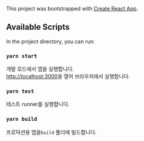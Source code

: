 This project was bootstrapped with [Create React App](https://github.com/facebook/create-react-app).

## Available Scripts

In the project directory, you can run:

### `yarn start`

개발 모드에서 앱을 실행합니다. <br />
[http://localhost:3000](http://localhost:3000)을 열어 브라우저에서 실행합니다.

### `yarn test`

테스트 runner를 실행합니다.

### `yarn build`

프로덕션용 앱을`build` 폴더에 빌드합니다. <br />
